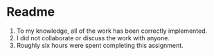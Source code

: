 # Readme

1. To my knowledge, all of the work has been correctly implemented.
2. I did not collaborate or discuss the work with anyone.
3. Roughly six hours were spent completing this assignment.
